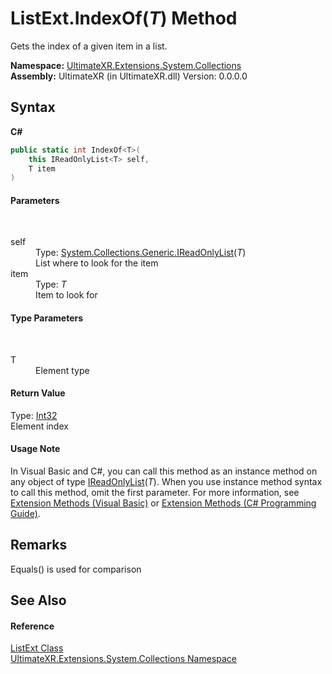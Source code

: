# ListExt.IndexOf(*T*) Method 
 

Gets the index of a given item in a list.

**Namespace:**&nbsp;<a href="N_UltimateXR_Extensions_System_Collections">UltimateXR.Extensions.System.Collections</a><br />**Assembly:**&nbsp;UltimateXR (in UltimateXR.dll) Version: 0.0.0.0

## Syntax

**C#**<br />
``` C#
public static int IndexOf<T>(
	this IReadOnlyList<T> self,
	T item
)

```


#### Parameters
&nbsp;<dl><dt>self</dt><dd>Type: <a href="https://docs.microsoft.com/dotnet/api/system.collections.generic.ireadonlylist-1" target="_blank" rel="noopener noreferrer">System.Collections.Generic.IReadOnlyList</a>(*T*)<br />List where to look for the item</dd><dt>item</dt><dd>Type: *T*<br />Item to look for</dd></dl>

#### Type Parameters
&nbsp;<dl><dt>T</dt><dd>Element type</dd></dl>

#### Return Value
Type: <a href="https://docs.microsoft.com/dotnet/api/system.int32" target="_blank" rel="noopener noreferrer">Int32</a><br />Element index

#### Usage Note
In Visual Basic and C#, you can call this method as an instance method on any object of type <a href="https://docs.microsoft.com/dotnet/api/system.collections.generic.ireadonlylist-1" target="_blank" rel="noopener noreferrer">IReadOnlyList</a>(*T*). When you use instance method syntax to call this method, omit the first parameter. For more information, see <a href="https://docs.microsoft.com/dotnet/visual-basic/programming-guide/language-features/procedures/extension-methods" target="_blank" rel="noopener noreferrer">Extension Methods (Visual Basic)</a> or <a href="https://docs.microsoft.com/dotnet/csharp/programming-guide/classes-and-structs/extension-methods" target="_blank" rel="noopener noreferrer">Extension Methods (C# Programming Guide)</a>.

## Remarks
Equals() is used for comparison

## See Also


#### Reference
<a href="T_UltimateXR_Extensions_System_Collections_ListExt">ListExt Class</a><br /><a href="N_UltimateXR_Extensions_System_Collections">UltimateXR.Extensions.System.Collections Namespace</a><br />